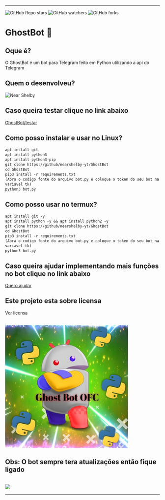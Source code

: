<hr>

![GitHub Repo stars](https://img.shields.io/github/stars/nearshelby-yt/GhostBot?style=for-the-badge)
![GitHub watchers](https://img.shields.io/github/watchers/nearshelby-yt/GhostBot?style=for-the-badge)
![GitHub forks](https://img.shields.io/github/forks/nearshelby-yt/GhostBot?style=for-the-badge)

<h1>GhostBot 👻</h1>
<h2>Oque é?</h2>
<p>O GhostBot é um bot para Telegram feito em Python utilizando a api do Telegram</p>
<h2>Quem o desenvolveu?</h2>

![Near Shelby](https://github.com/nearshelby-yt/)
<h2>Caso queira testar clique no link abaixo</h2>

[GhostBot/testar](https://t.me/ghostvd_bot)
<h2>Como posso instalar e usar no Linux?</h2>

```
apt install git
apt install python3
apt install python3-pip
git clone https://github/nearshelby-yt/GhostBot
cd GhostBot
pip3 install -r requirements.txt
(Abra o codigo fonte do arquivo bot.py e coloque o token do seu bot na variavel tk)
python3 bot.py
```

<h2>Como posso usar no termux?</h2>

```
apt install git -y
apt install python -y && apt install python2 -y
git clone https://github/nearshelby-yt/GhostBot
cd GhostBot
pip3 install -r requirements.txt
(Abra o codigo fonte do arquivo bot.py e coloque o token do seu bot na variavel tk)
python3 bot.py
```
<h2>Caso queira ajudar implementando mais funções no bot clique no link abaixo</h2>

[Quero ajudar](https://github.com/nearshelby-yt/GhostBot/blob/main/CONTRIBUTING.md)

<h2>Este projeto esta sobre licensa</h2>

[Ver licensa](https://github.com/nearshelby-yt/GhostBot/blob/main/LICENSE.md)

<br>
<img src="ghostbot.jpg" alt="GhostBot" width="400">
<h2>Obs: O bot sempre tera atualizações então fique ligado</h2>
<br>
<img src="https://img.shields.io/badge/Python-14354C?style=for-the-badge&logo=python&logoColor=white" width="100"/>
<hr>
